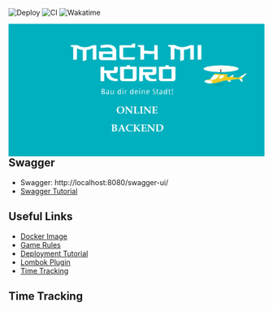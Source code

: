 ![Deploy](https://github.com/MachMiKoro/MachMiKoro-Server/workflows/Deploy/badge.svg)
![CI](https://github.com/MachMiKoro/MachMiKoro-Server/workflows/CI/badge.svg)
![Wakatime](https://github.com/MachMiKoro/MachMiKoro-Server/workflows/Wakatime/badge.svg)

<img src="src/main/resources/static/MachMiKoro-Logo.png"
alt="MachMiKoro Logo"
style="float: left; margin-right: 10px;" />

## Swagger

* Swagger: http://localhost:8080/swagger-ui/
* [Swagger Tutorial](https://www.baeldung.com/swagger-2-documentation-for-spring-rest-api)

## Useful Links

* [Docker Image](https://hub.docker.com/r/felixsteinke/private/tags)
* [Game Rules](https://www.brettspiele-report.de/images/m/machi-koro/Spielanleitung-Machi-Koro.pdf)
* [Deployment Tutorial](https://github.com/soumilshah1995/Deploy-Docker-Container-on-AWS)
* [Lombok Plugin](https://plugins.jetbrains.com/plugin/6317-lombok)
* [Time Tracking](https://wakatime.com/intellij-idea)

## Time Tracking

<!--START_SECTION:waka-->
<!--END_SECTION:waka-->
